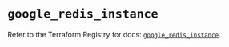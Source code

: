 # `google_redis_instance`

Refer to the Terraform Registry for docs: [`google_redis_instance`](https://registry.terraform.io/providers/hashicorp/google-beta/6.11.0/docs/resources/google_redis_instance).
